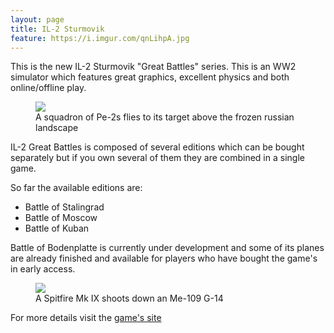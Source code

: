 ```yaml
---
layout: page
title: IL-2 Sturmovik
feature: https://i.imgur.com/qnLihpA.jpg
---
```

This is the new IL-2 Sturmovik "Great Battles" series. This is an WW2 simulator
which features great graphics, excellent physics and both online/offline play.

<figure class="">
    <a href="https://i.imgur.com/awe18xa.jpg"><img src="https://i.imgur.com/awe18xa.jpg"></a>
    <figcaption>A squadron of Pe-2s flies to its target above the frozen russian landscape</figcaption>
</figure>

IL-2 Great Battles is composed of several editions which can be bought separately
but if you own several of them they are combined in a single game.

So far the available editions are:
* Battle of Stalingrad
* Battle of Moscow
* Battle of Kuban

Battle of Bodenplatte is currently under development and some of its planes
are already finished and available for players who have bought the game's 
in early access.

<figure class="">
    <a href="https://i.imgur.com/5oXhus2.jpg"><img src="https://i.imgur.com/5oXhus2.jpg"></a>
    <figcaption>A Spitfire Mk IX shoots down an Me-109 G-14</figcaption>
</figure>

For more details visit the [game's site](https://il2sturmovik.com/)
